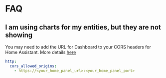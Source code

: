 # FAQ

## I am using charts for my entities, but they are not showing

You may need to add the URL for Dashboard to your CORS headers for Home
Assistant. More details [here](https://www.home-assistant.io/components/http/#cors_allowed_origins)

```yaml
http:
  cors_allowed_origins:
    - https://<your_home_panel_url>:<your_home_panel_port>
```
